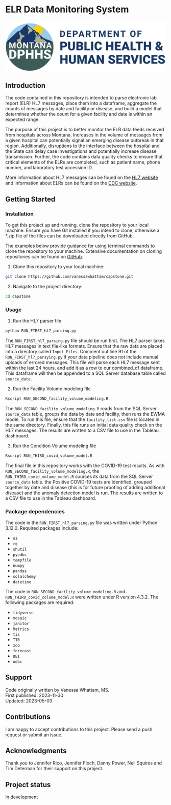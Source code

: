 # ELR Data Monitoring System

![State of Montana Department of Health and Human Services logo, full color](assets/dphhs_logo.png)


## Introduction

The code contained in this repository is intended to parse electronic lab report (ELR) HL7 messages, place them into a dataframe, aggregate the counts of messages by date and facility or disease, and build a model that determines whether the count for a given facility and date is within an expected range. 

The purpose of this project is to better monitor the ELR data feeds received from hospitals across Montana. Increases in the volume of messages from a given hospital can potentially signal an emerging disease outbreak in that region. Additionally, disruptions to the interface between the hospital and the State can delay case investigations and potentially increase disease transmission. Further, the code contains data quality checks to ensure that critical elements of the ELRs are completed, such as patient name, phone number, and laboratory test accession ID. 

More information about HL7 messages can be found on the [HL7 website](https://www.hl7.org/about/index.cfm?ref=nav) and information about ELRs can be found on the [CDC website](https://www.cdc.gov/elr/about.html).

## Getting Started

### Installation 

To get this project up and running, clone the repository to your local machine. Ensure you have Git installed if you intend to clone, otherwise a *.zip file of the files can be downloaded directly from GitHub.

 The examples below provide guidance for using terminal commands to clone the repository to your machine. Extensive documentation on cloning repositories can be found on [GitHub](https://docs.github.com/en/repositories/creating-and-managing-repositories/cloning-a-repository). 

1. Clone this repository to your local machine:
```bash
git clone https://github.com/vanessawhattam/capstone.git
```
2. Navigate to the project directory:
```bash
cd capstone
```

### Usage

1. Run the HL7 parser file
```bash
python RUN_FIRST_hl7_parsing.py
```
The `RUN_FIRST_hl7_parsing.py` file should be run first. The HL7 parser takes HL7 messages in text file-like formats. Ensure that the raw data are placed into a directory called `Input_Files`. Comment out line 91 of the `RUN_FIRST_hl7_parsying.py` if your data pipeline does not include manual uploads of errored messages. This file will parse each HL7 message sent within the last 24 hours, and add it as a row to our combined_df dataframe. This dataframe will then be appended to a SQL Server database table called `source_data`. 

2. Run the Facility Volume modeling file
```bash
Rscript RUN_SECOND_facility_volume_modeling.R
```
The `RUN_SECOND_facility_volume_modeling.R` reads from the SQL Server `source_data` table, groups the data by date and facility, then runs the EWMA model. To run this file, ensure that the `facility_list.csv` file is located in the same directory. Finally, this file runs an initial data quality check on the HL7 messages. The results are written to a CSV file to use in the Tableau dashboard.

3. Run the Condition Volume modeling file
```bash
Rscript RUN_THIRD_covid_volume_model.R
```
The final file in this repository works with the COVID-19 test results. As with `RUN_SECOND_facility_volume_modeling.R`, the `RUN_THIRD_covid_volume_model.R` sources its data from the SQL Server `source_data` table. the Positive COVID-19 tests are identified, grouped together by date and disease (this is for future proofing of adding additional disease) and the anomaly detection model is run. The results are written to a CSV file to use in the Tableau dashboard.


### Package dependencies
The code in the `RUN_FIRST_hl7_parsing.py` file was written under Python 3.12.0. Required packages include: 

* `os`
* `re`
* `shutil`
* `pyodbc`
* `tempfile`
* `numpy`
* `pandas`
* `sqlalchemy` 
* `datetime` 

The code in `RUN_SECOND_facility_volume_modeling.R` and `RUN_THIRD_covid_colume_model.R` were written under R version 4.3.2. The following packages are required: 

* `tidyverse`
* `mosaic`
* `janitor`
* `Metrics`
* `tis`
* `TTR`
* `zoo`
* `forecast`
* `DBI`
* `odbc`

## Support
Code originally written by Vanessa Whattam, MS.\
First published: 2023-11-30\
Updated: 2023-05-03

## Contributions
I am happy to accept contributions to this project. Please send a push request or submit an issue. 

## Acknowledgments
Thank you to Jennifer Rico, Jennifer Floch, Danny Power, Neil Squires and Tim Determan for their support on this project. 

## Project status
In development
